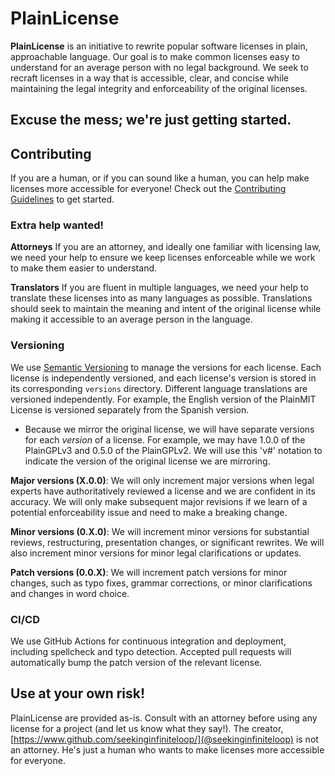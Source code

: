 # PlainLicense

**PlainLicense** is an initiative to rewrite popular software licenses in plain, approachable language. Our goal is to make common licenses easy to understand for an average person with no legal background. We seek to recraft licenses in a way that is accessible, clear, and concise while maintaining the legal integrity and enforceability of the original licenses.

## Excuse the mess; we're just getting started.

## Contributing

If you are a human, or if you can sound like a human, you can help make licenses more accessible for everyone! Check out the [Contributing Guidelines](./CONTRIBUTING.md) to get started.

### **Extra help wanted!**

**Attorneys** If you are an attorney, and ideally one familiar with licensing law, we need your help to ensure we keep licenses enforceable while we work to make them easier to understand.

**Translators** If you are fluent in multiple languages, we need your help to translate these licenses into as many languages as possible. Translations should seek to maintain the meaning and intent of the original license while making it accessible to an average person in the language.

### Versioning

We use [Semantic Versioning](https://semver.org/) to manage the versions for each license. Each license is independently versioned, and each license's version is stored in its corresponding `versions` directory. Different language translations are versioned independently. For example, the English version of the PlainMIT License is versioned separately from the Spanish version.

* Because we mirror the original license, we will have separate versions for each *version* of a license. For example, we may have 1.0.0 of the PlainGPLv3 and 0.5.0 of the PlainGPLv2. We will use this 'v#' notation to indicate the version of the original license we are mirroring.

**Major versions (X.0.0)**: We will only increment major versions when legal experts have authoritatively reviewed a license and we are confident in its accuracy. We will only make subsequent major revisions if we learn of a potential enforceability issue and need to make a breaking change.

**Minor versions (0.X.0)**: We will increment minor versions for substantial reviews, restructuring, presentation changes, or significant rewrites. We will also increment minor versions for minor legal clarifications or updates.

**Patch versions (0.0.X)**: We will increment patch versions for minor changes, such as typo fixes, grammar corrections, or minor clarifications and changes in word choice.


### CI/CD

We use GitHub Actions for continuous integration and deployment, including spellcheck and typo detection. Accepted pull requests will automatically bump the patch version of the relevant license.

## **Use at your own risk!**

PlainLicense are provided as-is. Consult with an attorney before using any license for a project (and let us know what they say!). The creator, [https://www.github.com/seekinginfiniteloop/](@seekinginfiniteloop) is not an attorney. He's just a human who wants to make licenses more accessible for everyone.
